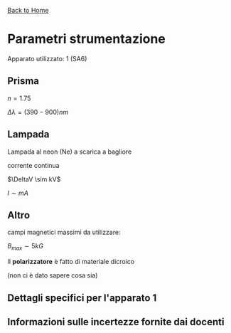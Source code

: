 [Back to Home](readMe.md)

# Parametri strumentazione

Apparato utilizzato: $1$ (SA6)

## Prisma

$n = 1.75$

$\Delta\lambda = (390 - 900) nm$

## Lampada

Lampada al neon (Ne) a scarica a bagliore

corrente continua

$\DeltaV \sim kV$

$I \sim mA$

## Altro

campi magnetici massimi da utilizzare:

$B_{max} \sim 5 kG$

Il **polarizzatore** è fatto di materiale dicroico

(non ci è dato sapere cosa sia)

## Dettagli specifici per l'apparato 1

## Informazioni sulle incertezze fornite dai docenti